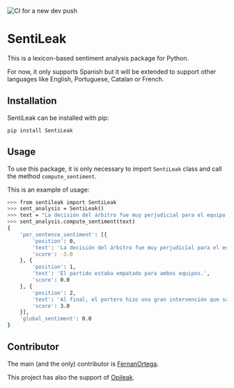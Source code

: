 ![CI for a new dev push](https://github.com/FernanOrtega/SentiLeak/workflows/CI%20for%20a%20new%20dev%20push/badge.svg?branch=dev&event=push)

# SentiLeak
This is a lexicon-based sentiment analysis package for Python.

For now, it only supports Spanish but it will be extended to support other languages like English, Portuguese, Catalan or French.

## Installation
SentiLeak can be installed with pip:
```
pip install SentiLeak
```


## Usage
To use this package, it is only necessary to import ``SentiLeak`` class and call the method ``compute_sentiment``.

This is an example of usage:

````bash
>>> from sentileak import SentiLeak
>>> sent_analysis = SentiLeak()
>>> text = "La decisión del árbitro fue muy perjudicial para el equipo local. El partido estaba empatado para ambos equipos. Al final, el portero hizo una gran intervención que salvó a su equipo."
>>> sent_analysis.compute_sentiment(text)
{
	'per_sentence_sentiment': [{
		'position': 0,
		'text': 'La decisión del árbitro fue muy perjudicial para el equipo local.',
		'score': -3.0
	}, {
		'position': 1,
		'text': 'El partido estaba empatado para ambos equipos.',
		'score': 0.0
	}, {
		'position': 2,
		'text': 'Al final, el portero hizo una gran intervención que salvó a su equipo.',
		'score': 3.0
	}],
	'global_sentiment': 0.0
}
````

## Contributor
The main (and the only) contributor is [FernanOrtega](https://github.com/FernanOrtega). 

This project has also the support of [Opileak](https://www.opileak.com).
